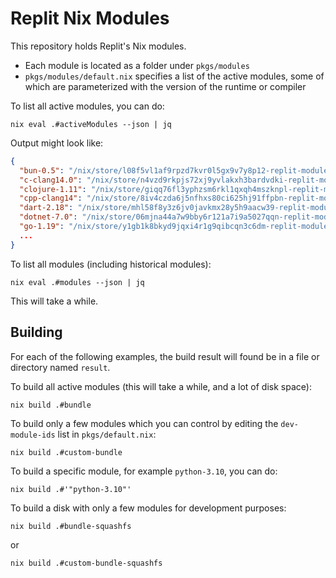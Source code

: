 # Replit Nix Modules

This repository holds Replit's Nix modules.

* Each module is located as a folder under `pkgs/modules`
* `pkgs/modules/default.nix` specifies a list of the active modules, some of which are parameterized with the version of the runtime or compiler

To list all active modules, you can do:

```
nix eval .#activeModules --json | jq
```
Output might look like:
```json
{
  "bun-0.5": "/nix/store/l08f5vl1af9rpzd7kvr0l5gx9v7y8p12-replit-module-bun-0.5",
  "c-clang14.0": "/nix/store/n4vzd9rkpjs72xj9yvlakxh3bardvdki-replit-module-c-clang14.0",
  "clojure-1.11": "/nix/store/giqq76fl3yphzsm6rkl1qxqh4mszknpl-replit-module-clojure-1.11",
  "cpp-clang14": "/nix/store/8iv4czda6j5nfhxs80ci625hj91ffpbn-replit-module-cpp-clang14",
  "dart-2.18": "/nix/store/mhl58f8y3z6jv0javkmx28y5h9aacw39-replit-module-dart-2.18",
  "dotnet-7.0": "/nix/store/06mjna44a7w9bby6r121a7i9a5027qqn-replit-module-dotnet-7.0",
  "go-1.19": "/nix/store/y1gb1k8bkyd9jqxi4r1g9qibcqn3c6dm-replit-module-go-1.19",
  ...
}
```

To list all modules (including historical modules):

```
nix eval .#modules --json | jq
```
This will take a while.


## Building

For each of the following examples, the build result will found be in a file or directory named `result`.

To build all active modules (this will take a while, and a lot of disk space):

```
nix build .#bundle
```

To build only a few modules which you can control by editing the `dev-module-ids` list in `pkgs/default.nix`:

```
nix build .#custom-bundle
```

To build a specific module, for example `python-3.10`, you can do:

```
nix build .#'"python-3.10"'
```

To build a disk with only a few modules for development purposes:

```
nix build .#bundle-squashfs
```

or

```
nix build .#custom-bundle-squashfs
```
